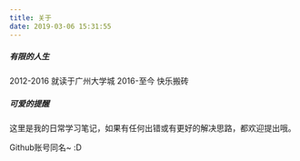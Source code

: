 ```yaml
---
title: 关于
date: 2019-03-06 15:31:55
---
```


##### 有限的人生

2012-2016   就读于广州大学城
2016-至今   快乐搬砖

##### 可爱的提醒

这里是我的日常学习笔记，如果有任何出错或有更好的解决思路，都欢迎提出哦。

Github账号同名~ :D